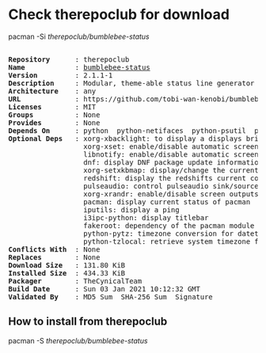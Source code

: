 # Check therepoclub for download

        
pacman -Si *therepoclub/bumblebee-status*

<div class="highlight"><pre class="highlight"><text>
<b>Repository</b>      : therepoclub
<b>Name</b>            : <a href='../../x86_64/bumblebee-status-2.1.1-1-any.pkg.tar.zst'>bumblebee-status</a>
<b>Version</b>         : 2.1.1-1
<b>Description</b>     : Modular, theme-able status line generator for the i3 window manager
<b>Architecture</b>    : any
<b>URL</b>             : https://github.com/tobi-wan-kenobi/bumblebee-status
<b>Licenses</b>        : MIT
<b>Groups</b>          : None
<b>Provides</b>        : None
<b>Depends On</b>      : python  python-netifaces  python-psutil  python-requests
<b>Optional Deps</b>   : xorg-xbacklight: to display a displays brightness
                  xorg-xset: enable/disable automatic screen locking
                  libnotify: enable/disable automatic screen locking
                  dnf: display DNF package update information
                  xorg-setxkbmap: display/change the current keyboard layout
                  redshift: display the redshifts current color
                  pulseaudio: control pulseaudio sink/sources
                  xorg-xrandr: enable/disable screen outputs
                  pacman: display current status of pacman
                  iputils: display a ping
                  i3ipc-python: display titlebar
                  fakeroot: dependency of the pacman module
                  python-pytz: timezone conversion for datetimetz module
                  python-tzlocal: retrieve system timezone for datetimetz module
<b>Conflicts With</b>  : None
<b>Replaces</b>        : None
<b>Download Size</b>   : 131.80 KiB
<b>Installed Size</b>  : 434.33 KiB
<b>Packager</b>        : TheCynicalTeam <wayne6324@gmail.com>
<b>Build Date</b>      : Sun 03 Jan 2021 10:12:32 GMT
<b>Validated By</b>    : MD5 Sum  SHA-256 Sum  Signature
</text></pre></div>

## How to install from therepoclub

        
pacman -S *therepoclub/bumblebee-status*
